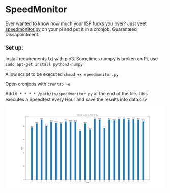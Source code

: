 # SpeedMonitor

Ever wanted to know how much your ISP fucks you over? Just yeet [speedmonitor.py](https://github.com/cube1324/SpeedMonitor/blob/master/speedmonitor.py) on your pi and put it in a cronjob. Guaranteed Dissapointment.

### Set up:
Install requirements.txt with pip3. Sometimes numpy is broken on Pi, use `sudo apt-get install python3-numpy`

Allow script to be executed `chmod +x speedmonitor.py`

Open cronjobs with `crontab -e`

Add `0 * * * * /path/to/speedmonitor.py` at the end of the file.
This executes a Speedtest every Hour and save the results into data.csv

![Histogramm](https://github.com/cube1324/SpeedMonitor/blob/master/example%20data/data.png)
